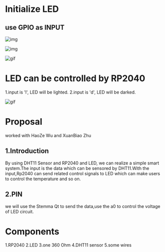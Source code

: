 # Initialize LED

## use GPIO as INPUT

![img](https://github.com/kop123meter/ese5190-2022-lab2b-esp/blob/main/gif/197077044-de2b0232-0753-49f7-bfb0-079f3cda41a2.png)

![img](https://github.com/kop123meter/ese5190-2022-lab2b-esp/blob/main/gif/WechatIMG293.jpeg)

![gif](https://github.com/kop123meter/ese5190-2022-lab2b-esp/blob/main/gif/tutieshi_640x1137_1s.gif)

# LED can be controlled by RP2040

1.input is 'l', LED will be lighted.
2.input is 'd', LED will be darked.

![gif](https://github.com/kop123meter/ese5190-2022-lab2b-esp/blob/main/gif/tutieshi_640x360_10s.gif)

# Proposal

worked with HaoZe Wu and XuanBiao Zhu

## 1.Introduction
 
By using DHT11 Sensor and RP2040 and LED, we can realize a simple smart system.The input is the data which can be sensored by DHT11.With the input,Rp2040 can send related control signals to LED which can make users to control the temperature and so on.

## 2.PIN

we will use the Stemma Qt to send the data,use the a0 to control the voltage of LED circuit.

# Components

1.RP2040
2.LED
3.one 360 Ohm
4.DHT11 sensor
5.some wires
